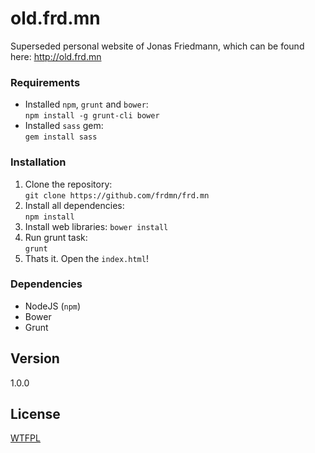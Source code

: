 old.frd.mn
======

Superseded personal website of Jonas Friedmann, which can be found here: http://old.frd.mn

### Requirements

* Installed `npm`, `grunt` and `bower`:  
  `npm install -g grunt-cli bower`
* Installed `sass` gem:  
  `gem install sass`

### Installation

1. Clone the repository:  
  `git clone https://github.com/frdmn/frd.mn`
2. Install all dependencies:  
  `npm install`
3. Install web libraries: 
  `bower install`
4. Run grunt task:  
  `grunt`
5. Thats it. Open the `index.html`!

### Dependencies

* NodeJS (`npm`)
* Bower
* Grunt

## Version

1.0.0

## License

[WTFPL](LICENSE)
